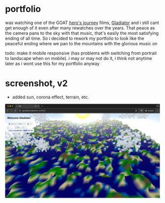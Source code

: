 # portfolio

was watching one of the GOAT [hero's journey](https://en.wikipedia.org/wiki/Hero%27s_journey) films, [Gladiator](https://www.imdb.com/title/tt0172495/) and i still cant get enough of it even after many rewatches over the years. That peace as the camera pans to the sky with that music, that's easily the most satisfying ending of all time. So i decided to rework my portfolio to look like the peaceful ending where we pan to the mountains with the glorious music on

todo: make it mobile responsive (has problems with switching from portrait to landscape when on mobile). i may or may not do it, i think not anytime later as i wont use this for my portfolio anyway

# screenshot, v2

- added sun, corona effect, terrain, etc.

![](screenshot.png)
